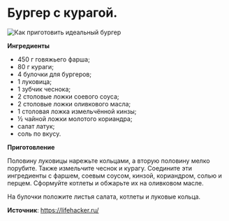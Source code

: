 # Бургер с курагой.

![Как приготовить идеальный бургер](/images/Kulinar/Salad/burger_010.jpg 'Как приготовить идеальный бургер')

**Ингредиенты**

- 450 г говяжьего фарша;
- 80 г кураги;
- 4 булочки для бургеров;
- 1 луковица;
- 1 зубчик чеснока;
- 2 столовые ложки соевого соуса;
- 2 столовые ложки оливкового масла;
- 1 столовая ложка измельчённой кинзы;
- ½ чайной ложки молотого кориандра;
- салат латук;
- соль по вкусу.

**Приготовление**

Половину луковицы нарежьте кольцами, а вторую половину мелко порубите. Также измельчите чеснок и курагу. Соедините эти ингредиенты с фаршем, соевым соусом, кинзой, кориандром, солью и перцем. Сформуйте котлеты и обжарьте их на оливковом масле.

На булочки положите листья салата, котлеты и луковые кольца.

**Источник**: https://lifehacker.ru/
